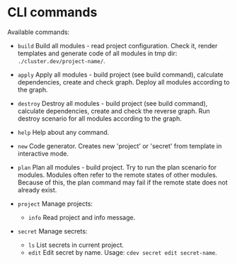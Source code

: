 # CLI commands

Available commands:

* `build`       Build all modules - read project configuration. Check it, render templates and generate code of all modules in tmp dir: `./cluster.dev/project-name/`.

* `apply`       Apply all modules - build project (see build command), calculate dependencies, create and check graph. Deploy all modules according to the graph.

* `destroy`     Destroy all modules - build project (see build command), calculate dependencies, create and check the reverse graph. Run destroy scenario for all modules according to the graph.

* `help`        Help about any command.

* `new`         Code generator. Creates new 'project' or 'secret' from template in interactive mode.

* `plan`        Plan all modules - build project. Try to run the plan scenario for modules. Modules often refer to the remote states of other modules. Because of this, the plan command may fail if the remote state does not already exist.

* `project`     Manage projects:

  * `info`      Read project and info message.

* `secret`      Manage secrets:

  * `ls`        List secrets in current project.
  * `edit`      Edit secret by name. Usage: `cdev secret edit secret-name`.
